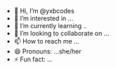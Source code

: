 - 👋 Hi, I’m @yxbcodes
- 👀 I’m interested in ...
- 🌱 I’m currently learning ..
- 💞️ I’m looking to collaborate on ...
- 📫 How to reach me ...
- 😄 Pronouns: ...she/her
- ⚡ Fun fact: ...

<!---
yxbcodes/yxbcodes is a ✨ special ✨ repository because its `README.md` (this file) appears on your GitHub profile.
You can click the Preview link to take a look at your changes.
--->
